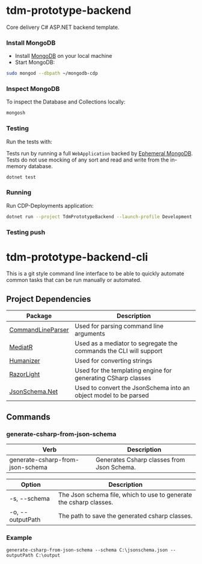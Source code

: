 # tdm-prototype-backend

Core delivery C# ASP.NET backend template.

### Install MongoDB
- Install [MongoDB](https://www.mongodb.com/docs/manual/tutorial/#installation) on your local machine
- Start MongoDB:
```bash
sudo mongod --dbpath ~/mongodb-cdp
```

### Inspect MongoDB

To inspect the Database and Collections locally:
```bash
mongosh
```

### Testing

Run the tests with:

Tests run by running a full `WebApplication` backed by [Ephemeral MongoDB](https://github.com/asimmon/ephemeral-mongo).
Tests do not use mocking of any sort and read and write from the in-memory database.

```bash
dotnet test
````

### Running

Run CDP-Deployments application:
```bash
dotnet run --project TdmPrototypeBackend --launch-profile Development
```

### Testing push

# tdm-prototype-backend-cli
This is a git style command line interface to be able to quickly automate common tasks that can be run manually or automated.

## Project Dependencies

|Package| Description  |
|--|--|
| [CommandLineParser](https://github.com/commandlineparser/commandline)| Used for parsing command line arguments  |
| [MediatR](https://github.com/jbogard/MediatR) | Used as a mediator to segregate the commands the CLI will support  |
| [Humanizer](https://github.com/Humanizr/Humanizer)| Used for converting strings |
| [RazorLight](https://github.com/toddams/RazorLight)| Used for the templating engine for generating CSharp classes |
| [JsonSchema.Net](https://github.com/jsonsystems/json-schema)| Used to convert the JsonSchema into an object model to be parsed |

## Commands
### generate-csharp-from-json-schema

|Verb| Description  |
|--|--|
|generate-csharp-from-json-schema  | Generates Csharp classes from Json Schema. |

|Option| Description  |
|--|--|
| -s, --schema  | The Json schema file, which to use to generate the csharp classes. |
| -o, --outputPath   | The path to save the generated csharp classes. |


### Example

    generate-csharp-from-json-schema --schema C:\jsonschema.json --outputPath C:\output
